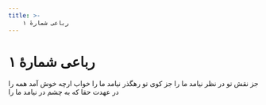 ```yaml
---
title: >-
    رباعی شمارهٔ ۱
---
```

# رباعی شمارهٔ ۱

جز نقش تو در نظر نیامد ما را
جز کوی تو رهگذر نیامد ما را
خواب ارچه خوش آمد همه را در عهدت
حقا که به چشم در نیامد ما را
